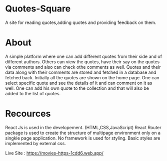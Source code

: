 # Quotes-Square
A site for reading quotes,adding quotes and providing feedback on them.
# About
A simple platform where one can add different quotes from their side and  of different authors.
Others can view the quotes, have their say on the quotes via comments and also can check othe comments as well.
Quotes and their data along with their comments are stored and fetched in a database and fetched back.
Initially all the quotes are shown on the home page.
One can select specific quote and see the details of it and can comment on it as well.
One can add his own quote to the collection and that will also be added to the list of quotes.

# Recources
React Js is used in the developement.
(HTML,CSS,JavaScript)
React Router package is used to create the structure of multipage environment only on a singkle page application.
No framework is used for styling. Basic styles are implemented by external css.

Live Site : https://movies-https-1cdd6.web.app/

